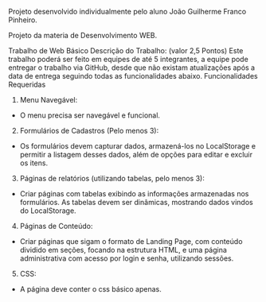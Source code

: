 Projeto desenvolvido individualmente pelo aluno João Guilherme Franco Pinheiro.

Projeto da materia de Desenvolvimento WEB.

Trabalho de Web Básico
Descrição do Trabalho: (valor 2,5 Pontos)
Este trabalho poderá ser feito em equipes de até 5 integrantes, a equipe pode
entregar o trabalho via GitHub, desde que não existam atualizações após a data de
entrega seguindo todas as funcionalidades abaixo.
Funcionalidades Requeridas
1. Menu Navegável:
- O menu precisa ser navegável e funcional.
2. Formulários de Cadastros (Pelo menos 3):
- Os formulários devem capturar dados, armazená-los no LocalStorage e permitir a
listagem desses dados, além de opções para editar e excluir os itens.
3. Páginas de relatórios (utilizando tabelas, pelo menos 3):
- Criar páginas com tabelas exibindo as informações armazenadas nos formulários. As
tabelas devem ser dinâmicas, mostrando dados vindos do LocalStorage.
4. Páginas de Conteúdo:
- Criar páginas que sigam o formato de Landing Page, com conteúdo dividido em
seções, focando na estrutura HTML, e uma página administrativa com acesso por login
e senha, utilizando sessões.
5. CSS:
- A página deve conter o css básico apenas.
